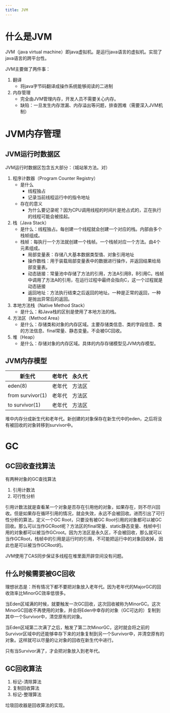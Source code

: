 ```yaml
---
title: JVM
---
```




# 什么是JVM

JVM（java virtual machine）即java虚拟机。是运行java语言的虚拟机。实现了java语言的跨平台性。

JVM主要做了两件事：
1. 翻译
    - 将java字节码翻译成操作系统能够阅读的二进制
2. 内存管理
    - 完全由JVM管理内存，开发人员不需要关心内存。
    - 缺陷：一旦发生内存泄漏、内存溢出等问题，排查困难（需要深入JVM机制）

# JVM内存管理
## JVM运行时数据区
JVM运行时数据区包含五大部分：（城站笨方法。对）
1. 程序计数器（Program Counter Registry）
    - 是什么
        - 线程独占
        - 记录当前线程运行中的指令地址
    - 存在的意义
        - 为什么要记录呢？因为CPU调用线程的时间片是抢占式的，正在执行的线程可能会被挂起。
2. 栈（Java Stack）
    - 是什么：线程独占。每创建一个线程就会创建一个对应的栈。内部由多个栈帧组成。
    - 栈帧：每执行一个方法就创建一个栈帧。一个栈帧对应一个方法。由4个元素组成。
        - 局部变量表：存储八大基本数据类型值、对象引用地址
        - 操作数栈：用于装载局部变量表中的数据进行操作，并返回结果给局部变量表。
        - 动态链接：常量池中存储了方法的引用，方法A引用B，B引用C。栈帧中调用了方法A的引用，在运行过程中最终会指向C，这一个过程就是动态链接
        - 返回地址：方法执行结束之后返回的地址。一种是正常的返回，一种是抛出异常后的返回。
3. 本地方法栈（Native Method Stack）
    - 是什么：和Java栈的区别是使用了本地方法的栈。
4. 方法区（Method Area）
    - 是什么：存储类和对象的内存区域。主要存储类信息、类的字段信息、类的方法信息、final常量、静态变量。不会被GC回收。
5. 堆（Heap）
    - 是什么：存储对象的内存区域。具体的内存存储模型见JVM内存模型。

## JVM内存模型
| 新生代           | 老年代 | 永久代 |
| ---------------- | ------ | ------ |
| eden(8)          | 老年代 | 方法区 |
| from survivor(1) | 老年代 | 方法区 |
| to survivor(1)   | 老年代 | 方法区 |

堆中内存分成新生代和老年代。新创建的对象保存在新生代中的eden，之后将没有被回收的对象转移到survivor中。

# GC
## GC回收查找算法
有两种对象的GC查找算法
1. 引用计数法
2. 可行性分析

引用计数法就是查看某一个对象是否存在引用他的对象，如果存在，则不尽兴回收。但是如果存在循环引用的情况，就会失效，永远不会被回收。进而引出了可行性分析的算法，定义一个GC Root，只要没有被GC Root引用的对象都可以被GC回收。那么可以当作GCRoot呢？方法区的final常量、static静态变量、栈帧中引用的对象都可以被当作GCroot。因为方法区是永久区，不会被回收，那么就可以当作GCRoot，栈帧中的引用是运行时的引用，不可能把运行中的对象回收掉，因此也是可以被当作GCRoot的。

JVM使用了CAS同步保证多线程在堆里面开辟空间没有问题。

## 什么时候需要被GC回收
理想状态是：所有情况下都不要把对象放入老年代。因为老年代的MajorGC的回收效率比MinorGC效率低很多。

当Eden区域满的时候，就要触发一次GC回收，这次回收被称为MinorGC。这次MinorGC回收不再使用的对象，并会将Eden中幸存的对象（GC可达的）复制到其中一个Survivor中，清空原有的对象。      

当Eden区域第二次满了之后，触发了第二次MinorGC，这时就会将之前的Survivor区域中的还能够幸存下来的对象复制到另一个Survivor中，并清空原有的对象。这样就可以尽量的让对象的回收在新生代中进行。 

只有当Survivor满了，才会把对象放入到老年代。

## GC回收算法
1. 标记-清除算法
2. 复制回收算法
3. 标记-整理算法

垃圾回收器是回收算法的实现。